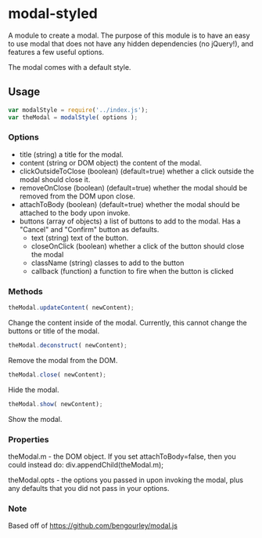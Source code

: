 # modal-styled

A module to create a modal. The purpose of this module is to have an easy to use modal that does not have any hidden dependencies (no jQuery!), and features a few useful options.

The modal comes with a default style.

## Usage
```js
var modalStyle = require('../index.js');
var theModal = modalStyle( options );
```

### Options
- title (string) a title for the modal.
- content (string or DOM object) the content of the modal.
- clickOutsideToClose (boolean) (default=true) whether a click outside the modal should close it.
- removeOnClose (boolean) (default=true) whether the modal should be removed from the DOM upon close.
- attachToBody (boolean) (default=true) whether the modal should be attached to the body upon invoke.
- buttons (array of objects) a list of buttons to add to the modal. Has a "Cancel" and "Confirm" button as defaults.
  - text (string) text of the button.
  - closeOnClick (boolean) whether a click of the button should close the modal
  - className (string) classes to add to the button
  - callback (function) a function to fire when the button is clicked

### Methods
```js
theModal.updateContent( newContent);
```
Change the content inside of the modal. Currently, this cannot change the buttons or title of the modal.

```js
theModal.deconstruct( newContent);
```
Remove the modal from the DOM.

```js
theModal.close( newContent);
```
Hide the modal.

```js
theModal.show( newContent);
```
Show the modal.

### Properties
theModal.m - the DOM object. If you set attachToBody=false, then you could instead do: div.appendChild(theModal.m);

theModal.opts - the options you passed in upon invoking the modal, plus any defaults that you did not pass in your options.

### Note
Based off of https://github.com/bengourley/modal.js


